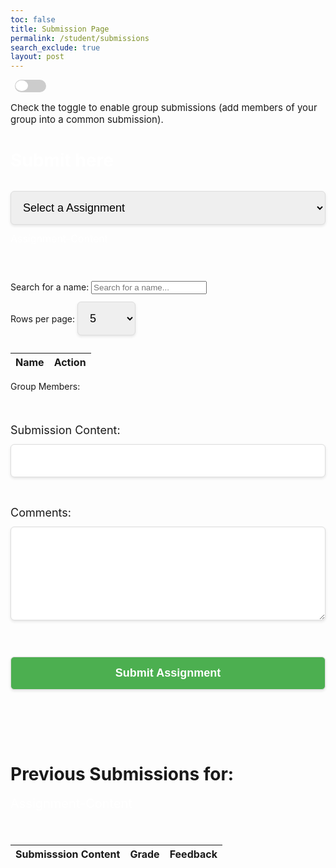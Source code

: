 ```yaml
---
toc: false
title: Submission Page
permalink: /student/submissions
search_exclude: true
layout: post
---
```


<title>Submission Form</title>
<style>
    #searchBar, #rowsPerPage {
    width: auto; /* Automatically adjust to content size */
    max-width: 250px; /* Limit max width */
}
    /* Container for search bar and rows per page */
    #search-container {
        display: flex;
        align-items: center;
        gap: 12px;
        margin-top: 20px;
        margin-bottom: 20px;
    }
    /* Adjust submission section size */
    #submission-section {
        max-width: 600px;
        margin: 0 auto;
    }
    /* For the buttons and table in the student section */
    #namesTableBody {
        width: 75%;
        max-height: 50px;  /* Add max height to allow for scrolling if needed */
        overflow-y: auto;
    }
    #timer-container {
        text-align: center;
        font-size: 24px;
        font-family: Arial, sans-serif;
        margin-top: 20px;
    }
    #time-left {
        font-weight: bold;
        transition: color 0.3s ease;
    }
    select, input[type="url"], textarea, button {
        width: 100%;
        padding: 15px; 
        font-size: 18px; 
        margin: 12px 0; 
        border: 1px solid #ddd;
        border-radius: 6px; 
        box-shadow: 0 2px 4px rgba(0, 0, 0, 0.1);
    }
    textarea {
        resize: vertical;
        min-height: 150px; 
    }
    button {
        background-color: #4CAF50;
        color: white;
        font-size: 18px; 
        font-weight: bold;
        cursor: pointer;
        transition: background-color 0.3s;
    }
    button:hover {
        background-color: #45A049;
    }
    .modal-content h2 {
        font-size: 28px; 
        color: white;
        margin-bottom: 20px;
    }
    .output-box {
        margin-top: 15px;
        font-size: 30px;
        color: #ffffff;
        animation: moving-glow2 2s infinite;
    }
    .Assignment-Name{
        font-size: 20px; 
        color: white;
    }
    .Assignment-Content{
        font-size: 16px; 
        color: white;
    }
    @keyframes moving-glow {
        0% {
            box-shadow: 0 0 10px rgba(81, 0, 255, 0.8);
        }
        50% {
            box-shadow: 0 0 30px rgba(81, 0, 255, 0.8);
        }
        100% {
            box-shadow: 0 0 10px rgba(81, 0, 255, 0.8);
        }
    }
    @keyframes moving-glow2 {
        0% {
            box-shadow: 0 0 10px rgba(0, 255, 162, 0.8);
        }
        50% {
            box-shadow: 0 0 30px rgba(0, 255, 162, 0.8);
        }
        100% {
            box-shadow: 0 0 10px rgba(0, 255, 162, 0.8);
        }
    }
    @keyframes shake {
        0%, 100% { transform: translateX(0); }
        10%, 30%, 50%, 70%, 90% { transform: translateX(-5px); }
        20%, 40%, 60%, 80% { transform: translateX(5px); }
    }
    .shake {
        animation: shake 0.5s infinite;
    }
.toggle-switch {
    position: relative;
    display: inline-block;
    width: 50px;
    height: 20px;
}
/* Hide default checkbox */
.toggle-switch input {
    opacity: 0;
    width: 0;
    height: 0;
}
/* The track */
.slider {
    position: absolute;
    cursor: pointer;
    background-color: #ccc;
    border-radius: 24px;
    width: 100%;
    height: 100%;
    transition: background-color 0.3s;
}
/* The circular slider */
.slider::before {
    content: "";
    position: absolute;
    height: 17px;
    width: 20px;
    left: 1px;
    bottom: 2px;
    background-color: white;
    border-radius: 50%;
    transition: transform 0.3s;
}
.toggle-switch input:checked + .slider {
    background-color: #4CAF50; /* Change background to green */
}
.toggle-switch input:checked + .slider::before {
    transform: translateX(26px); /* Move the circular knob */
}
.message {
    font-size: 15px;
}
</style>

<div class="toggle-container">
    <label class="toggle-switch">
        <input type="checkbox" id="myToggle"/> 
        <span class="slider"></span>
    </label>
    <p id="message" class="message">
        Check the toggle to enable group submissions (add members of your group into a common submission).
    </p>
</div>
<div id="modal" class="modal">
    <div class="modal-content">
        <h2>Submit here</h2>
        <select id="assignment-select">
            <option value="" disabled selected>Select a Assignment</option>
        </select>
    </div>
    <div class="Assignment-Content" id="Assignment-Content">Assignment-Content</div>
    <div id="timer-container">
        <p id="time-left"></p>
    </div>
    <br><br>
    <div class="Group Submit" id="Group Submit">
        <div>
            <label for="searchBar">Search for a name: </label>
            <input type="text" id="searchBar" placeholder="Search for a name..." onkeyup="filterNames()">
        </div>
        <div>
            <label for="rowsPerPage">Rows per page: </label>
            <select id="rowsPerPage" onchange="changeRowsPerPage()">
                <option value="5">5</option>
                <option value="10">10</option>
                <option value="25">25</option>
                <option value="50">50</option>
                <option value="100">100</option>
                <option value="200">200</option>
                <option value="1000">1000</option>
                <option value="1000">2000</option>
            </select>
        </div>
        <table>
            <thead>
                <tr>
                    <th>Name</th>
                    <th>Action</th>
                </tr>
            </thead>
            <tbody id="namesTableBody"></tbody>
        </table>
        <!-- <div id="pagination-container">
            <button id="prevPage" onclick="changePage(-1)">Previous</button>
            <span id="pageInfo">Page 1 of 10</span>
            <button id="nextPage" onclick="changePage(1)">Next</button>
        </div> -->
        <div class="Review-Group" id="Review-Group">Group Members: </div>
        <br><br><br>
    </div>
<div>
    <label for="submissionContent" style="font-size: 18px;">Submission Content:</label>
    <input type="url" id="submissionContent" required />
</div>
<br><br>
<div>
    <label for="comments" style="font-size: 18px;">Comments:</label>
    <textarea id="comments" rows="4" style="width: 100%;"></textarea>
</div>
<br><br>
<button id="submit-assignment">Submit Assignment</button>
<br><br>
<div class="output-box" id="outputBox"></div>
<br><br>
<h1>Previous Submissions for: </h1>
<div class="Assignment-Name" id="Assignment-name">Assignment-Content</div>
<br><br>
<table id="submissions-table" style="width: 100%; margin-top: 20px;">
    <thead>
        <tr>
            <th>Submisssion Content</th>
            <th>Grade</th>
            <th>Feedback</th>
        </tr>
    </thead>
    <tbody>
        <!-- Submissions will be populated here -->
    </tbody>
</table>

</div>


<script type="module">
    import { javaURI, fetchOptions } from '{{site.baseurl}}/assets/js/api/config.js';
    let selectedTask = "";
    let tasks = "";
    let assignmentIds = [];
    let submissions=[];
    let assignIndex = 0;
    let assignments;
    let userId=-1;
    let StuName;
    let Student;
     let people = [], filteredPeople = [], listofpeople = new Set(), currentPage = 1, rowsPerPage = 5, totalPages = 1;
     let listofpeopleIds=new Set();

    document.getElementById("submit-assignment").addEventListener("click", Submit);
    document.getElementById("myToggle").addEventListener("change", function() {
        if (this.checked) {
            console.log("Toggle is ON");
            // Perform action when toggled ON
            document.getElementById("Group Submit").style.display = "block";
        } else {
            console.log("Toggle is OFF");
            // Perform action when toggled OFF
            document.getElementById("Group Submit").style.display = "none";
        }
    });
    function disableGroupSubmit(){
         document.getElementById("Group Submit").style.display = "none";
    }
    function Submit() {
        let urllink_submit=javaURI+"/api/submissions/submit/";
        const submissionContent = document.getElementById('submissionContent').value;
        const comment=document.getElementById('comments').value;
        getUserId();
        if(userId==-1){
            alert("Please login first");
            return;
        }
        const studentId=userId;
        const assigmentId=assignments[assignIndex-1].id;
        urllink_submit+=assigmentId.toString();
        let isLate=false;
        const now = new Date();
        const deadlineDate = new Date(assignments[assignIndex-1].dueDate);
        console.log(now);
        console.log(deadlineDate);
        console.log(deadlineDate-now);

        console.log(listofpeopleIds);
        // const dataRequest = {
        //     "studentId":studentId,
        //     "content": submissionContent,
        //     "comment": comment,
        //     "isLate": deadlineDate - now < 0
        // };
        const formData =  new FormData();
        formData.append('studentId', studentId);
        formData.append('content', submissionContent);
        formData.append('comment', comment);
        formData.append('isLate', deadlineDate-now<0);

        // const data;
        console.log(Array.from(listofpeopleIds));
        const submissionData = {
            assignmentId: assigmentId,  
            studentIds: Array.from(listofpeopleIds), 
            content: submissionContent,
            comment: comment,
            isLate: deadlineDate - now < 0
        };
        console.log(JSON.stringify(submissionData));

        // console.log(dataRequest);

        fetch(urllink_submit, {
                ...fetchOptions,
                method: "POST",
                 body: JSON.stringify(submissionData)
            })
        .then(response => {
            const outputBox = document.getElementById('outputBox');
            if (response.ok) {
                outputBox.innerText = 'Successful Submission! ';
                fetchSubmissions();
                return response.json();
            } else {
                outputBox.innerText = 'Failed Submission! ';
                throw new Error('Failed to submit data: ' + response.statusText);
            }
            

        })
        .then(result => {
            console.log('Submission successful:', result);
        })
        .catch(error => {
            console.error('Error:', error);
        });
    }



    async function fetchAssignments() {
        try {
            const response = await fetch(javaURI+"/api/assignments/debug", fetchOptions);
            assignments=await response.json();
            populateAssignmentDropdown(assignments);
        } catch (error) {
            console.error('Error fetching tasks:', error);
        }
    }

    function populateAssignmentDropdown(Assignments) {
        const assignmentSelect = document.getElementById('assignment-select');
        Assignments.forEach(assignment => {
            const option = document.createElement('option');
            option.value = assignment.name;
            option.textContent = assignment.name;
            assignmentSelect.appendChild(option);
            assignmentIds.push(assignment.id);
        });
    }
    
    document.getElementById("assignment-select").addEventListener("change", function() {
        selectedTask = this.value;
        assignIndex = this.selectedIndex;
        document.getElementById("Assignment-Content").innerText=assignments[assignIndex-1].description;
        console.log(assignments[assignIndex-1].dueDate);
        console.log(calculateTimeLeft(assignments[assignIndex-1].dueDate));
        console.log(assignments[assignIndex-1].timestamp);
        document.getElementById("Assignment-name").innerText= this.value;
        fetchSubmissions();
    });

    function calculateTimeLeft(deadline) {
        const now = new Date();
        const deadlineDate = new Date(deadline);
        const diff = deadlineDate - now;

        if (diff > 0) {
            const days = Math.floor(diff / (1000 * 60 * 60 * 24));
            const hours = Math.floor((diff % (1000 * 60 * 60 * 24)) / (1000 * 60 * 60));
            const minutes = Math.floor((diff % (1000 * 60 * 60)) / (1000 * 60));
        
            const totalTime = deadlineDate - new Date(deadline);  
            const timeLeft = deadlineDate - now;
            const percentageLeft = (timeLeft / totalTime) * 100;
            updateTimeText(days,hours,minutes);

            return `${days}d ${hours}h ${minutes}m left`;
        } else {
            updateTimeText(-0.5,-0.5,-0.5); 
            return "Deadline Passed";
        }
    }

    function updateTimeText(days, hours, minutes) {
        const timeLeftElement = document.getElementById('time-left');
        let message = '';
        let color = '';
        let shouldShake = false;
        if (days > 3) {
            message = `Time Left: ${days}d ${hours}h ${minutes}m`;
            color = 'green';
        } else if (days <= 3 && days > 0) {
            message = `Time Left: ${days}d ${hours}h ${minutes}m (Hurry up!)`;
            color = 'orange';
        } else if (days <= 0 && (hours > 0 || minutes > 0)) {
            message = `Time Left: ${hours}h ${minutes}m (Almost due!)`;
            color = 'red';
            shouldShake = true;
        } else {
            message = 'Deadline Passed';
            color = 'red';
            shouldShake = true;
        }

        timeLeftElement.textContent = message;
        timeLeftElement.style.color = color;

        if (shouldShake) {
            timeLeftElement.classList.add('shake');
        } else {
            timeLeftElement.classList.remove('shake');
        }
    }


     async function getUserId(){
        const url_persons = `${javaURI}/api/person/get`;
        await fetch(url_persons, fetchOptions)
            .then(response => {
                if (!response.ok) {
                    throw new Error(`Spring server response: ${response.status}`);
                }
                return response.json();
            })
            .then(data => {
                userId=data.id;
                console.log("here",data);
                StuName=data.name;
                let info=data.name+","+String(data.id);
                console.log(info);
                addName(info);


            })
            .catch(error => {
                console.error("Java Database Error:", error);
            });
    }


    async function fetchSubmissions(){
        const urllink=javaURI+"/api/submissions/getSubmissions";
        const urllink2=javaURI+"/assignment/"+assignIndex.toString();
        const theUserId=await getUserId();
        try {
            const response = await fetch(`${urllink}/${userId}`, fetchOptions);
            const Submissions=await response.json();
            console.log(Submissions);
            populateSubmissionsTable(Submissions);
        } catch (error) {
            console.error('Error fetching submissions:', error);
        }
    }

    function populateSubmissionsTable(submissions) {
        const tableBody = document.getElementById('submissions-table').getElementsByTagName('tbody')[0];
        tableBody.innerHTML = ''; 
    
        submissions.forEach(submission => {
            const row = document.createElement('tr');
            console.log(submission.assignmentid+" "+assignIndex);
            if(submission.assignmentid==assignIndex){
                const contentCell = document.createElement('td');
                contentCell.textContent = submission.content || 'N/A'; 
                row.appendChild(contentCell);
    
                const gradeCell = document.createElement('td');
                gradeCell.textContent = submission.grade || 'Ungraded'; 
                row.appendChild(gradeCell);
                console.log(submission.grade);
    
                const feedbackCell = document.createElement('td');
                feedbackCell.textContent = submission.feedback || 'No feedback yet'; 
                row.appendChild(feedbackCell);
    
    
                
                tableBody.appendChild(row);
            }
    
           
        });
    }
    window.filterNames = function filterNames() {
        const searchTerm = document.getElementById("searchBar").value.toLowerCase();
        filteredPeople = people.filter(person => person.name.toLowerCase().includes(searchTerm));
        totalPages = Math.ceil(filteredPeople.length / rowsPerPage);
        currentPage = 1; // Reset to first page after filtering
        populateTable(filteredPeople.slice(0, rowsPerPage));
    };

    window.addName = function(info) {
        console.log(info.split(","));
        info=info.split(",");
        console.log("Added name:", info[0]);
        listofpeople.add(info[0]);
        listofpeopleIds.add(Number(info[1]));
        console.log(listofpeople);
        const reviewGroup = document.getElementById('Review-Group');
        reviewGroup.textContent =  "Group Members: "+Array.from(listofpeople).join(", ");
        console.log(listofpeopleIds);
    };

    async function fetchAllStudents() {
        try {
            const response = await fetch(javaURI + "/api/people", fetchOptions);
            if (!response.ok) throw new Error(`Error: ${response.status}`);
            people = await response.json();
            filteredPeople = people;
            totalPages = Math.ceil(people.length / rowsPerPage);
            populateTable(people.slice(0, rowsPerPage));
        } catch (error) {
            console.error("Error fetching names:", error);
        }
    }

    window.changeRowsPerPage = function changeRowsPerPage() {
        rowsPerPage = parseInt(document.getElementById("rowsPerPage").value);
        currentPage = 1;
        totalPages = Math.ceil(filteredPeople.length / rowsPerPage);
        const startIdx = 0;
        const endIdx = rowsPerPage;
        populateTable(filteredPeople.slice(startIdx, endIdx));
    };

    // window.changePage = function changePage(direction) {
    //     if (direction === 'prev' && currentPage > 1) {
    //         currentPage--;
    //     } else if (direction === 'next' && currentPage < totalPages) {
    //         currentPage++;
    //     }
    //     const startIdx = (currentPage - 1) * rowsPerPage;
    //     const endIdx = startIdx + rowsPerPage;
    //     populateTable(filteredPeople.slice(startIdx, endIdx));
    // };

    window.updatePageInfo = function updatePageInfo() {
    const pageInfo = document.getElementById("pageInfo");
    pageInfo.textContent = `Page ${currentPage} of ${totalPages}`;
    document.getElementById("prevPage").disabled = currentPage === 1;
    document.getElementById("nextPage").disabled = currentPage === totalPages;
};


    function populateTable(names) {
        const tableBody = document.getElementById("namesTableBody");
        tableBody.innerHTML = "";
        names.forEach(name => {
            const row = document.createElement("tr");
            let info=[name.name,name.id];
            
            row.innerHTML = `<td>${name.name}</td><td><button onclick="addName('${info}')">Add</button></td>`;
            tableBody.appendChild(row);
        });
        updatePageInfo();
    }

    fetchAllStudents();
    disableGroupSubmit();
   document.addEventListener("DOMContentLoaded", async () => {
    await getUserId();
    await fetchSubmissions();
    await fetchAssignments();
});

</script>